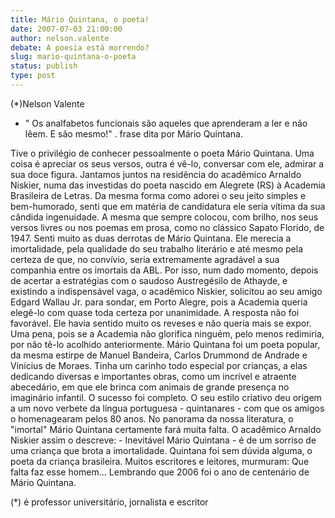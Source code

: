 ```yaml
---
title: Mário Quintana, o poeta!
date: 2007-07-03 21:00:00
author: nelson.valente
debate: A poesia está morrendo?
slug: mario-quintana-o-poeta
status: publish 
type: post
---
```


(\*)Nelson Valente  

 - " Os analfabetos funcionais são aqueles que aprenderam a ler e não lêem. E são mesmo!" . frase dita por Mário Quintana.  

 Tive o privilégio de conhecer pessoalmente o poeta Mário Quintana. Uma coisa é apreciar os seus versos, outra é vê-lo, conversar com ele, admirar a sua doce figura. Jantamos juntos na residência do acadêmico Arnaldo Niskier, numa das investidas do poeta nascido em Alegrete (RS) à Academia Brasileira de Letras. Da mesma forma como adorei o seu jeito simples e bem-humorado, senti que em matéria de candidatura ele seria vítima da sua cândida ingenuidade. A mesma que sempre colocou, com brilho, nos seus versos livres ou nos poemas em prosa, como no clássico Sapato Florido, de 1947. Senti muito as duas derrotas de Mário Quintana. Ele merecia a imortalidade, pela qualidade do seu trabalho literário e até mesmo pela certeza de que, no convívio, seria extremamente agradável a sua companhia entre os imortais da ABL. Por isso, num dado momento, depois de acertar a estratégias com o saudoso Austregésilo de Athayde, e existindo a indispensável vaga, o acadêmico Niskier, solicitou ao seu amigo Edgard Wallau Jr. para sondar, em Porto Alegre, pois a Academia queria elegê-lo com quase toda certeza por unanimidade. A resposta não foi favorável. Ele havia sentido muito os reveses e não queria mais se expor. Uma pena, pois se a Academia não glorifica ninguém, pelo menos redimiria, por não tê-lo acolhido anteriormente. Mário Quintana foi um poeta popular, da mesma estirpe de Manuel Bandeira, Carlos Drummond de Andrade e Vinícius de Moraes. Tinha um carinho todo especial por crianças, a elas dedicando diversas e importantes obras, como um incrível e atraente abecedário, em que ele brinca com animais de grande presença no imaginário infantil. O sucesso foi completo. O seu estilo criativo deu origem a um novo verbete da língua portuguesa - quintanares - com que os amigos o homenagearam pelos 80 anos. No panorama da nossa literatura, o "imortal" Mário Quintana certamente fará muita falta. O acadêmico Arnaldo Niskier assim o descreve: - Inevitável Mário Quintana - é de um sorriso de uma criança que brota a imortalidade. Quintana foi sem dúvida alguma, o poeta da criança brasileira. Muitos escritores e leitores, murmuram: Que falta faz esse homem... Lembrando que 2006 foi o ano de centenário de Mário Quintana.  

 (\*) é professor universitário, jornalista e escritor
